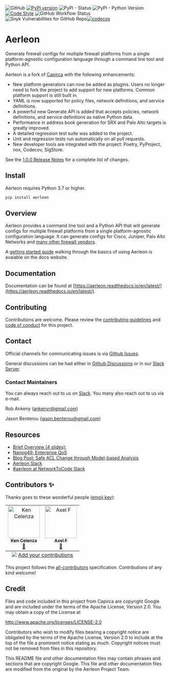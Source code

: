 ![GitHub](https://img.shields.io/github/license/aerleon/aerleon) [![PyPI version](https://badge.fury.io/py/aerleon.svg)](https://badge.fury.io/py/aerleon) ![PyPI - Status](https://img.shields.io/pypi/status/aerleon)
![PyPI - Python Version](https://img.shields.io/pypi/pyversions/aerleon) [![Code Style](https://img.shields.io/badge/code%20style-black-000000.svg)](https://github.com/ambv/black) ![GitHub Workflow Status](https://img.shields.io/github/actions/workflow/status/aerleon/aerleon/main.yml?branch=main) ![Snyk Vulnerabilities for GitHub Repo](https://img.shields.io/snyk/vulnerabilities/github/aerleon/aerleon)[![codecov](https://codecov.io/gh/aerleon/aerleon/branch/main/graph/badge.svg?token=C13SR6GMTD)](https://codecov.io/gh/aerleon/aerleon)

# Aerleon

Generate firewall configs for multiple firewall platforms from a single platform-agnostic configuration language through a command line tool and Python API.

Aerleon is a fork of [Capirca](https://github.com/google/capirca) with the following enhancements:

- New platform generators can now be added as plugins. Users no longer need to fork the project to add support for new platforms. Common platform support is still built in.
- YAML is now supported for policy files, network definitions, and service definitions.
- A powerful new Generate API is added that accepts policies, network definitions, and service definitions as native Python data.
- Performance in address book generation for SRX and Palo Alto targets is greatly improved.
- A detailed regression test suite was added to the project.
- Unit and regression tests run automatically on all pull requests.
- New developer tools are integrated with the project: Poetry, PyProject, nox, Codecov, SigStore.

See the [1.0.0 Release Notes](https://github.com/aerleon/aerleon/releases/tag/1.0.0) for a complete list of changes.


## Install

Aerleon requires Python 3.7 or higher.

```bash
pip install aerleon
```

## Overview

Aerleon provides a command line tool and a Python API that will generate configs for multiple firewall platforms from a single platform-agnostic configuration language. It can generate configs for Cisco, Juniper, Palo Alto Networks and [many other firewall vendors](https://aerleon.readthedocs.io/en/latest/#core-supported-generators).

A [getting started guide](https://aerleon.readthedocs.io/en/latest/getting_started/) walking through the basics of using Aerleon is avaiable on the docs website.

## Documentation

Documentation can be found at [https://aerleon.readthedocs.io/en/latest/](https://aerleon.readthedocs.io/en/latest/).

## Contributing

Contributions are welcome. Please review the [contributing guidelines](https://aerleon.readthedocs.io/en/latest/contributing/) and [code of conduct](https://github.com/aerleon/aerleon/blob/main/CODE_OF_CONDUCT.md) for this project.

## Contact

Official channels for communicating issues is via [Github Issues](https://github.com/aerleon/aerleon/issues).

General discussions can be had either in [Github Discussions](https://github.com/aerleon/aerleon/discussions) or in our [Slack Server](https://aerleon.slack.com/).

### Contact Maintainers

You can always reach out to us on  [Slack](https://aerleon.slack.com/).
You many also reach out to us via e-mail.

Rob Ankeny ([ankenyr@gmail.com](mailto:ankenyr@gmail.com))

Jason Benterou ([jason.benterou@gmail.com](mailto:jason.benterou@gmail.com))

## Resources
- [Brief Overview (4 slides):](https://docs.google.com/present/embed?id=dhtc9k26_13cz9fphfb&autoStart=true&loop=true&size=1)
- [Nanog49; Enterprise QoS](http://www.nanog.org/meetings/nanog49/presentations/Tuesday/Chung-EnterpriseQoS-final.pdf)
- [Blog Post: Safe ACL Change through Model-based Analysis](https://tech.ebayinc.com/engineering/safe-acl-change-through-model-based-analysis/)
- [Aerleon Slack](https://aerleon.slack.com/)
- [#aerleon at NetworkToCode Slack](https://networktocode.slack.com/)

## Contributors ✨

Thanks goes to these wonderful people ([emoji key](https://allcontributors.org/docs/en/emoji-key)):

<!-- ALL-CONTRIBUTORS-LIST:START - Do not remove or modify this section -->
<!-- prettier-ignore-start -->
<!-- markdownlint-disable -->
<table>
  <tbody>
    <tr>
      <td align="center"><a href="https://github.com/itdependsnetworks"><img src="https://avatars.githubusercontent.com/u/9260483?v=4?s=100" width="100px;" alt="Ken Celenza"/><br /><sub><b>Ken Celenza</b></sub></a><br /><a href="https://github.com/aerleon/aerleon/commits?author=itdependsnetworks" title="Documentation">📖</a></td>
      <td align="center"><a href="https://github.com/fischa"><img src="https://avatars.githubusercontent.com/u/11302991?v=4?s=100" width="100px;" alt="Axel F"/><br /><sub><b>Axel F</b></sub></a><br /><a href="https://github.com/aerleon/aerleon/commits?author=fischa" title="Documentation">📖</a></td>
    </tr>
  </tbody>
  <tfoot>
    <tr>
      <td align="center" size="13px" colspan="7">
        <img src="https://raw.githubusercontent.com/all-contributors/all-contributors-cli/1b8533af435da9854653492b1327a23a4dbd0a10/assets/logo-small.svg">
          <a href="https://all-contributors.js.org/docs/en/bot/usage">Add your contributions</a>
        </img>
      </td>
    </tr>
  </tfoot>
</table>

<!-- markdownlint-restore -->
<!-- prettier-ignore-end -->

<!-- ALL-CONTRIBUTORS-LIST:END -->

This project follows the [all-contributors](https://github.com/all-contributors/all-contributors) specification. Contributions of any kind welcome!

## Credit

Files and code included in this project from Capirca are copyright Google and
are included under the terms of the Apache License, Version 2.0. You may obtain
a copy of the License at

  <http://www.apache.org/licenses/LICENSE-2.0>

Contributors who wish to modify files bearing a copyright notice are obligated
by the terms of the Apache License, Version 2.0 to include at the top of the
file a prominent notice stating as much. Copyright notices must not be removed
from files in this repository.

This README file and other documentation files may contain phrases and sections that are copyright Google.
This file and other documentation files are modified from the original by the Aerleon Project Team.
